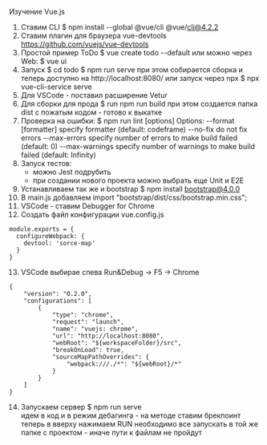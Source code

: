 Изучение Vue.js

1. Ставим CLI
    $ npm install --global @vue/cli
    @vue/cli@4.2.2
2. Ставим плагин для браузера vue-devtools
    https://github.com/vuejs/vue-devtools
3. Простой пример ToDo
    $ vue create todo --default
    или можно через Web: 
    $ vue ui
4. Запуск
    $ cd todo
    $ npm run serve
    при этом собирается сборка и теперь доступно на 
    http://localhost:8080/
    или запуск через npx
    $ npx vue-cli-service serve
5. Для VSCode - поставил расширение Vetur
6. Для сборки для прода 
    $ run npm run build
    при этом создается папка dist с пожатым кодом - готово к выкатке
7. Проверка на ошибки:
    $ npm run lint [options]
        Options:
        --format [formatter] specify formatter (default: codeframe)
        --no-fix             do not fix errors
        --max-errors         specify number of errors to make build failed (default: 0)
        --max-warnings       specify number of warnings to make build failed (default: Infinity)
8. Запуск тестов:
    - можно Jest подрубить
    - при создании нового проекта можно выбрать еще Unit и E2E
9. Устанавливаем так же и bootstrap
    $ npm install bootstrap@4.0.0
10. В main.js добавляем 
    import "bootstrap/dist/css/bootstrap.min.css";
11. VSCode - ставим Debugger for Chrome
12. Создать файл конфигурации vue.config.js
```
module.exports = {
  configureWebpack: {
    devtool: 'sorce-map'
  }
}
```
13. VSCode выбирае слева Run&Debug -> F5 -> Chrome
```
{
    "version": "0.2.0",
    "configurations": [
        {
            "type": "chrome",
            "request": "launch",
            "name": "vuejs: chrome",
            "url": "http://localhost:8080",
            "webRoot": "${workspaceFolder}/src",
            "breakOnLoad": true,
            "sourceMapPathOverrides": {
                "webpack:///./*": "${webRoot}/*"
            }
        }
    ]
}
```  
14. Запускаем сервер
    $ npm run serve  
    идем в код и в режим дебагинга - на методе ставим брекпоинт
    теперь в вверху нажимаем RUN
    необходимо все запускать в той же папке с проектом - иначе пути к файлам не пройдут
    

 



